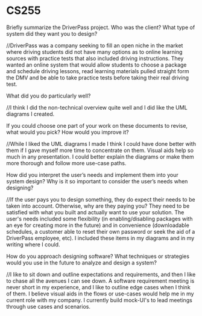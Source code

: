 # CS255

Briefly summarize the DriverPass project. Who was the client? What type of system did they want you to design?
  
  //DriverPass was a company seeking to fill an open niche in the market where driving students did not have many options as to online learning sources with practice tests that also included driving instructions. They wanted an online system that would allow students to choose a package and schedule driving lessons, read learning materials pulled straight form the DMV and be able to take practice tests before taking their real driving test.

What did you do particularly well?
  
  //I think I did the non-technical overview quite well and I did like the UML diagrams I created. 
  
If you could choose one part of your work on these documents to revise, what would you pick? How would you improve it?
  
  //While I liked the UML diagrams I made I think I could have done better with them if I gave myself more time to concentrate on them. Visual aids help so much in any presentation. I could better explain the diagrams or make them more thorough and follow more use-case paths.
  
How did you interpret the user’s needs and implement them into your system design? Why is it so important to consider the user’s needs when designing?
  
  //If the user pays you to design something, they do expect their needs to be taken into account. Otherwise, why are they paying you? They need to be satisfied with what you built and actually want to use your solution. The user's needs included some flexibility (in enabling/disabling packages with an eye for creating more in the future) and in convenience (downloadable schedules, a customer able to reset their own password or seek the aid of a DriverPass employee, etc). I included these items in my diagrams and in my writing where I could.
  
How do you approach designing software? What techniques or strategies would you use in the future to analyze and design a system?
  
  //I like to sit down and outline expectations and requirements, and then I like to chase all the avenues I can see down. A software requirement meeting is never short in my experience, and I like to outline edge cases when I think of them. I believe visual aids in the flows or use-cases would help me in my current role with my company. I currently build mock-UI's to lead meetings through use cases and scenarios.
